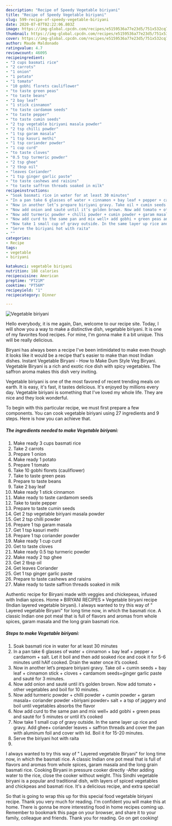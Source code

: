 ```yaml
---
description: "Recipe of Speedy Vegetable biriyani"
title: "Recipe of Speedy Vegetable biriyani"
slug: 599-recipe-of-speedy-vegetable-biriyani
date: 2020-07-07T02:22:06.803Z
image: https://img-global.cpcdn.com/recipes/e5159536a77e23d5/751x532cq70/vegetable-biriyani-recipe-main-photo.jpg
thumbnail: https://img-global.cpcdn.com/recipes/e5159536a77e23d5/751x532cq70/vegetable-biriyani-recipe-main-photo.jpg
cover: https://img-global.cpcdn.com/recipes/e5159536a77e23d5/751x532cq70/vegetable-biriyani-recipe-main-photo.jpg
author: Maude Maldonado
ratingvalue: 4.7
reviewcount: 46095
recipeingredient:
- "3 cups basmati rice"
- "2 carrots"
- "1 onion"
- "1 potato"
- "1 tomato"
- "10 gobhi florets cauliflower"
- "to taste green peas"
- "to taste beans"
- "2 bay leaf"
- "1 stick cinnamon"
- "to taste cardamom seeds"
- "to taste pepper"
- "to taste cumin seeds"
- "2 tsp vegetable biriyani masala powder"
- "2 tsp chilli powder"
- "1 tsp garam masala"
- "1 tsp kasuri methi"
- "1 tsp coriander powder"
- "1 cup curd"
- "to taste cloves"
- "0.5 tsp turmeric powder"
- "2 tsp ghee"
- "2 tbsp oil"
- "leaves Coriander"
- "1 tsp ginger garlic paste"
- "to taste cashews and raisins"
- "to taste saffron threads soaked in milk"
recipeinstructions:
- "Soak basmati rice in water for at least 30 minutes"
- "In a pan take 6 glasses of water + cinnamon + bay leaf + pepper + cardamom + salt. Let it boil and then add soaked rice and cook it for 5-6 minutes until hAlf cooked. Drain the water once it’s cooked."
- "Now in another let’s prepare biriyani gravy. Take oil + cumin seeds + bay leaf + cinnamon stick + cloves + cardamom seeds+ginger garlic paste and sauté for 3 minutes."
- "Now add onion and sauté until it’s golden brown. Now add tomato + other vegetables and boil for 10 minutes."
- "Now add turmeric powder + chilli powder + cumin powder + garam masala+ coriander powder +biriyani powder+ salt + a tsp of jaggery and boil until vegetables absorbs the flavor"
- "Now add curd to the same pan and mix well+ add gobhi + green peas and sauté for 5 minutes or until it’s cooked"
- "Now take 1 small cup of gravy outside. In the same layer up rice and gravy. Add ghee+ coriander leaves + saffron threads and cover the pan with aluminum foil and cover with lid. Boil it for 15-20 minutes."
- "Serve the biriyani hot with raita"
- ""
categories:
- Recipe
tags:
- vegetable
- biriyani

katakunci: vegetable biriyani 
nutrition: 188 calories
recipecuisine: American
preptime: "PT21M"
cooktime: "PT56M"
recipeyield: "1"
recipecategory: Dinner

---
```



![Vegetable biriyani](https://img-global.cpcdn.com/recipes/e5159536a77e23d5/751x532cq70/vegetable-biriyani-recipe-main-photo.jpg)

Hello everybody, it is me again, Dan, welcome to our recipe site. Today, I will show you a way to make a distinctive dish, vegetable biriyani. It is one of my favorites food recipes. For mine, I'm gonna make it a bit unique. This will be really delicious.

Biryani has always been a recipe I&#39;ve been intimidated to make even though it looks like it would be a recipe that&#39;s easier to make than most Indian dishes. Instant Vegetable Biryani - How to Make Dum Style Veg Biryani. Vegetable Biryani is a rich and exotic rice dish with spicy vegetables. The saffron aroma makes this dish very inviting.

Vegetable biriyani is one of the most favored of recent trending meals on earth. It is easy, it's fast, it tastes delicious. It's enjoyed by millions every day. Vegetable biriyani is something that I've loved my whole life. They are nice and they look wonderful.


To begin with this particular recipe, we must first prepare a few components. You can cook vegetable biriyani using 27 ingredients and 9 steps. Here is how you can achieve that.

<!--inarticleads1-->

##### The ingredients needed to make Vegetable biriyani:

1. Make ready 3 cups basmati rice
1. Take 2 carrots
1. Prepare 1 onion
1. Make ready 1 potato
1. Prepare 1 tomato
1. Take 10 gobhi florets (cauliflower)
1. Take to taste green peas
1. Prepare to taste beans
1. Take 2 bay leaf
1. Make ready 1 stick cinnamon
1. Make ready to taste cardamom seeds
1. Take to taste pepper
1. Prepare to taste cumin seeds
1. Get 2 tsp vegetable biriyani masala powder
1. Get 2 tsp chilli powder
1. Prepare 1 tsp garam masala
1. Get 1 tsp kasuri methi
1. Prepare 1 tsp coriander powder
1. Make ready 1 cup curd
1. Get to taste cloves
1. Make ready 0.5 tsp turmeric powder
1. Make ready 2 tsp ghee
1. Get 2 tbsp oil
1. Get leaves Coriander
1. Get 1 tsp ginger garlic paste
1. Prepare to taste cashews and raisins
1. Make ready to taste saffron threads soaked in milk


Authentic recipe for Biryani made with veggies and chickepeas, infused with Indian spices. Home » BIRYANI RECIPES » Vegetable biryani recipe (Indian layered vegetable biryani). I always wanted to try this way of &#34; Layered vegetable Biryani&#34; for long time now, in which the basmati rice. A classic Indian one pot meal that is full of flavors and aromas from whole spices, garam masala and the long grain basmati rice. 

<!--inarticleads2-->

##### Steps to make Vegetable biriyani:

1. Soak basmati rice in water for at least 30 minutes
1. In a pan take 6 glasses of water + cinnamon + bay leaf + pepper + cardamom + salt. Let it boil and then add soaked rice and cook it for 5-6 minutes until hAlf cooked. Drain the water once it’s cooked.
1. Now in another let’s prepare biriyani gravy. Take oil + cumin seeds + bay leaf + cinnamon stick + cloves + cardamom seeds+ginger garlic paste and sauté for 3 minutes.
1. Now add onion and sauté until it’s golden brown. Now add tomato + other vegetables and boil for 10 minutes.
1. Now add turmeric powder + chilli powder + cumin powder + garam masala+ coriander powder +biriyani powder+ salt + a tsp of jaggery and boil until vegetables absorbs the flavor
1. Now add curd to the same pan and mix well+ add gobhi + green peas and sauté for 5 minutes or until it’s cooked
1. Now take 1 small cup of gravy outside. In the same layer up rice and gravy. Add ghee+ coriander leaves + saffron threads and cover the pan with aluminum foil and cover with lid. Boil it for 15-20 minutes.
1. Serve the biriyani hot with raita
1. 


I always wanted to try this way of &#34; Layered vegetable Biryani&#34; for long time now, in which the basmati rice. A classic Indian one pot meal that is full of flavors and aromas from whole spices, garam masala and the long grain basmati rice. Cooking Biryani in pressure cooker directly -After adding water to the rice, close the cooker without weight. This Sindhi vegetable biryani is a popular and traditional dish, with layers of spiced vegetables and chickpeas and basmati rice. It&#39;s a delicious recipe, and extra special! 

So that is going to wrap this up for this special food vegetable biriyani recipe. Thank you very much for reading. I'm confident you will make this at home. There is gonna be more interesting food in home recipes coming up. Remember to bookmark this page on your browser, and share it to your family, colleague and friends. Thank you for reading. Go on get cooking!
